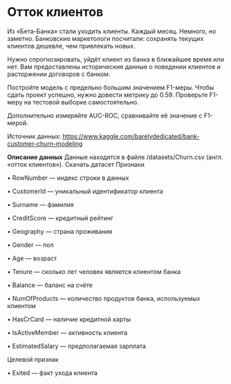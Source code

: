# Отток клиентов
Из «Бета-Банка» стали уходить клиенты. Каждый месяц. Немного, но заметно. Банковские маркетологи посчитали: сохранять текущих клиентов дешевле, чем привлекать новых.

Нужно спрогнозировать, уйдёт клиент из банка в ближайшее время или нет. Вам предоставлены исторические данные о поведении клиентов и расторжении договоров с банком.

Постройте модель с предельно большим значением F1-меры. Чтобы сдать проект успешно, нужно довести метрику до 0.59. Проверьте F1-меру на тестовой выборке самостоятельно.

Дополнительно измеряйте AUC-ROC, сравнивайте её значение с F1-мерой.

Источник данных: https://www.kaggle.com/barelydedicated/bank-customer-churn-modeling

**Описание данных**
Данные находятся в файле /datasets/Churn.csv (англ. «отток клиентов»). Скачать датасет Признаки

• RowNumber — индекс строки в данных

• CustomerId — уникальный идентификатор клиента

• Surname — фамилия

• CreditScore — кредитный рейтинг

• Geography — страна проживания

• Gender — пол

• Age — возраст

• Tenure — сколько лет человек является клиентом банка

• Balance — баланс на счёте

• NumOfProducts — количество продуктов банка, используемых клиентом

• HasCrCard — наличие кредитной карты

• IsActiveMember — активность клиента

• EstimatedSalary — предполагаемая зарплата

Целевой признак

• Exited — факт ухода клиента